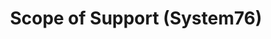 ---
title: Scope of Support (System76)
description: >
 How System76 Support can help you (and how we can't).
keywords:
 - tbd

facebookImage: /_social/article
twitterImage: /_social/article

hidden: false
section: software
tableOfContents: true
---